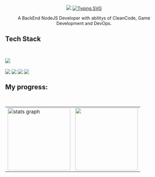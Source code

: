 <p align = "center">
   
<img src = "https://camo.githubusercontent.com/91f3a6ec26ec6a0d05aa5982007e49d4bd11b5d8417ed05002b0ec2b46e25710/68747470733a2f2f63617073756c652d72656e6465722e76657263656c2e6170702f6170693f747970653d776176696e6726636f6c6f723d383430344439266865696768743d39302673656374696f6e3d686561646572">
<a href="https://git.io/typing-svg"><img src="https://readme-typing-svg.herokuapp.com?font=Fira+Code&pause=1000&color=72006D&background=34002200&center=true&vCenter=true&random=true&width=435&lines=Welcome+My+Name+is+Thierrir+Alencar" alt="Typing SVG" /></a>
<p>

<p align="center" text-align="center" width="100px">
      A BackEnd NodeJS Developer with abilitys of CleanCode, Game Development and DevOps.  
</p>


## Tech Stack

<div style="display: inline_block"><br>


  <img align="center" src="https://skillicons.dev/icons?i=js,html,css,gamemakerstudio,lua,mysql,nodejs,sqlite,ts,vscode,postgres,firebase" /> <br><br>
  <img align="center" src="https://img.shields.io/badge/Zod%20⭐--orange?style=for-the-badge&labelColor=orange" />
  <img align="center" src="https://img.shields.io/badge/Prisma%20⭐--blue?style=for-the-badge&labelColor=blue" />
  <img align="center" src="https://img.shields.io/badge/Fastify%20⭐--purple?style=for-the-badge&labelColor=purple" />
  <img align="center" src="https://img.shields.io/badge/Swagger%20⭐--green?style=for-the-badge&labelColor=green" />
</div>

## My progress:

<br>
  
<table width:"100%">
  <tr>
    <td>
      <img src="https://github-readme-stats.vercel.app/api?username=ciringa&hide_title=false&hide_rank=false&bg_color=ffffff00&show_icons=true&card_width=620&include_all_commits=true&count_private=true&disable_animations=false&theme=purple&locale=pt-br&hide_border=true" height="200" alt="stats graph"  />
    </td>
    <td>
      <img src="https://github-readme-stats.vercel.app/api/top-langs/?username=ciringa&bg_color=ffffff00&hide_border=true&locale=pt-br&card_width=380&theme=purple&no-frame=true&langs_count=4" height="200" />
    </td>
  </tr>
</table>

<br>



